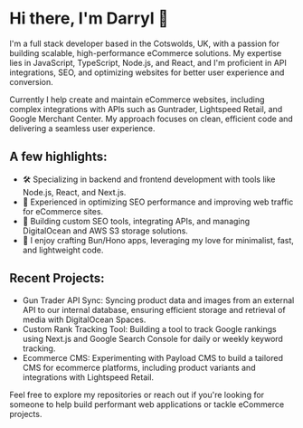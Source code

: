# Hi there, I'm Darryl 👋

I'm a full stack developer based in the Cotswolds, UK, with a passion for building scalable, high-performance eCommerce solutions. My expertise lies in JavaScript, TypeScript, Node.js, and React, and I'm proficient in API integrations, SEO, and optimizing websites for better user experience and conversion.

Currently I help create and maintain eCommerce websites, including complex integrations with APIs such as Guntrader, Lightspeed Retail, and Google Merchant Center. My approach focuses on clean, efficient code and delivering a seamless user experience.

## A few highlights:

- 🛠️ Specializing in backend and frontend development with tools like Node.js, React, and Next.js.
- 🚀 Experienced in optimizing SEO performance and improving web traffic for eCommerce sites.
- 🎯 Building custom SEO tools, integrating APIs, and managing DigitalOcean and AWS S3 storage solutions.
- 🔧 I enjoy crafting Bun/Hono apps, leveraging my love for minimalist, fast, and lightweight code.

## Recent Projects:

- Gun Trader API Sync: Syncing product data and images from an external API to our internal database, ensuring efficient storage and retrieval of media with DigitalOcean Spaces.
- Custom Rank Tracking Tool: Building a tool to track Google rankings using Next.js and Google Search Console for daily or weekly keyword tracking.
- Ecommerce CMS: Experimenting with Payload CMS to build a tailored CMS for ecommerce platforms, including product variants and integrations with Lightspeed Retail.

Feel free to explore my repositories or reach out if you're looking for someone to help build performant web applications or tackle eCommerce projects.
